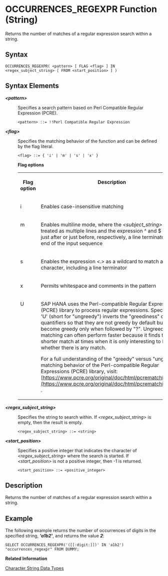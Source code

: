 <!-- loio4114b026f750429c8eeef9f54258edfa -->

# OCCURRENCES\_REGEXPR Function \(String\)

Returns the number of matches of a regular expression search within a string.



## Syntax

```
OCCURRENCES_REGEXPR( <pattern> [ FLAG <flag> ] IN <regex_subject_string> [ FROM <start_position> ] )
```



## Syntax Elements


<dl>
<dt><b>

*<pattern\>*

</b></dt>
<dd>

Specifies a search pattern based on Perl Compatible Regular Expression \(PCRE\).

```
<pattern> ::= !!Perl Compatible Regular Expression
```



</dd><dt><b>

*<flag\>*

</b></dt>
<dd>

Specifies the matching behavior of the function and can be defined by the flag literal.

```
<flag> ::= { 'i' | 'm' | 's' | 'x' }
```

**Flag options**


<table>
<tr>
<th valign="top">

Flag option



</th>
<th valign="top">

Description



</th>
</tr>
<tr>
<td valign="top">

i



</td>
<td valign="top">

Enables case-insensitive matching



</td>
</tr>
<tr>
<td valign="top">

m



</td>
<td valign="top">

Enables multiline mode, where the *<subject\_string\>* will be treated as multiple lines and the expression ^ and $ match just after or just before, respectively, a line terminator or the end of the input sequence



</td>
</tr>
<tr>
<td valign="top">

s



</td>
<td valign="top">

Enables the expression *<.\>* as a wildcard to match any character, including a line terminator



</td>
</tr>
<tr>
<td valign="top">

x



</td>
<td valign="top">

Permits whitespace and comments in the pattern



</td>
</tr>
<tr>
<td valign="top">

U



</td>
<td valign="top">

SAP HANA uses the Perl-compatible Regular Expressions \(PCRE\) library to process regular expressions. Specifying 'U' \(short for "ungreedy"\) inverts the "greediness" of quantifiers so that they are not greedy by default but become greedy only when followed by "?". Ungreedy matching can often perform faster because it finds the shorter match at times when it is only interesting to know whether there is any match.

For a full understanding of the "greedy" versus "ungreedy" matching behavior of the Perl-compatible Regular Expressions \(PCRE\) library, visit:[https://www.pcre.org/original/doc/html/pcrematching.html](https://www.pcre.org/original/doc/html/pcrematching.html) .



</td>
</tr>
</table>



</dd><dt><b>

*<regex\_subject\_string\>*

</b></dt>
<dd>

Specifies the string to search within. If *<regex\_subject\_string\>* is empty, then the result is empty.

```
<regex_subject_string> ::= <string>
```



</dd><dt><b>

*<start\_position\>*

</b></dt>
<dd>

Specifies a positive integer that indicates the character of *<regex\_subject\_string\>* where the search is started. If *<start\_position\>* is not a positive integer, then -1 is returned.

```
<start_position> ::= <positive_integer>
```



</dd>
</dl>



## Description

Returns the number of matches of a regular expression search within a string.



## Example

The following example returns the number of occurrences of digits in the specified string, ***'a1b2'***, and returns the value ***2***:

```
SELECT OCCURRENCES_REGEXPR('([[:digit:]])' IN 'a1b2') "occurrences_regexpr" FROM DUMMY;
```

**Related Information**  


[Character String Data Types](../character-string-data-types-a33f788.md "Character string data types are used to store values that contain character strings.")

